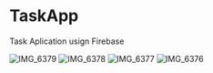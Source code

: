 # TaskApp
Task Aplication usign Firebase

![IMG_6379](https://github.com/epoyatodev/TaskApp/assets/43639512/ccbbff65-fdd9-4977-8b0b-b7b2c5ccfe9a)
![IMG_6378](https://github.com/epoyatodev/TaskApp/assets/43639512/0fbf3b9e-499a-444f-b228-283a7c022863)
![IMG_6377](https://github.com/epoyatodev/TaskApp/assets/43639512/0233550b-9e0a-4d81-b5bd-311ee0e850a3)
![IMG_6376](https://github.com/epoyatodev/TaskApp/assets/43639512/e320ef18-9bf8-4da3-960e-59660cc4915d)

